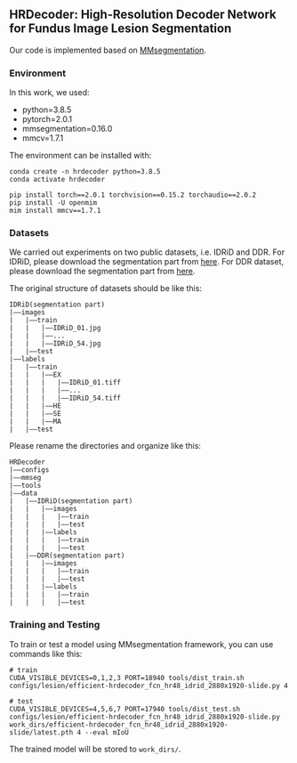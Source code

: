 ## HRDecoder: High-Resolution Decoder Network for Fundus Image Lesion Segmentation

Our code is implemented based on [MMsegmentation](https://github.com/open-mmlab/mmsegmentation).

### Environment

In this work, we used:
- python=3.8.5
- pytorch=2.0.1
- mmsegmentation=0.16.0
- mmcv=1.7.1

The environment can be installed with:
```
conda create -n hrdecoder python=3.8.5
conda activate hrdecoder

pip install torch==2.0.1 torchvision==0.15.2 torchaudio==2.0.2
pip install -U openmim
mim install mmcv==1.7.1
```

### Datasets
We carried out experiments on two public datasets, i.e. IDRiD and DDR. For IDRiD, please download the segmentation part from [here](https://ieee-dataport.s3.amazonaws.com/open/3754/A.%20Segmentation.zip?response-content-disposition=attachment%3B%20filename%3D%22A.%20Segmentation.zip%22&X-Amz-Algorithm=AWS4-HMAC-SHA256&X-Amz-Credential=AKIAJOHYI4KJCE6Q7MIQ%2F20240315%2Fus-east-1%2Fs3%2Faws4_request&X-Amz-Date=20240315T053048Z&X-Amz-SignedHeaders=Host&X-Amz-Expires=86400&X-Amz-Signature=de00f49e9a770569b25982825c74f0b74a69e40fb965de881a8efca993f5b71f). For DDR dataset, please download the segmentation part from [here](https://drive.google.com/drive/folders/1z6tSFmxW_aNayUqVxx6h6bY4kwGzUTEC).

The original structure of datasets should be like this:
```
IDRiD(segmentation part)
|——images
|	|——train
|	|	|——IDRiD_01.jpg
|	|	|——...
|	|	|——IDRiD_54.jpg
|	|——test
|——labels
|	|——train
|	|	|——EX
|	|	|	|——IDRiD_01.tiff
|	|	|	|——...
|	|	|	|——IDRiD_54.tiff
|	|	|——HE
|	|	|——SE
|	|	|——MA
|	|——test
```

Please rename the directories and organize like this:
```
HRDecoder
|——configs
|——mmseg
|——tools
|——data
|	|——IDRiD(segmentation part)
|	|	|——images
|	|	|	|——train
|	|	|	|——test
|	|	|——labels
|	|	|	|——train
|	|	|	|——test
|	|——DDR(segmentation part)
|	|	|——images
|	|	|	|——train
|	|	|	|——test
|	|	|——labels
|	|	|	|——train
|	|	|	|——test
```

### Training and Testing

To train or test a model using MMsegmentation framework, you can use commands like this:
```
# train
CUDA_VISIBLE_DEVICES=0,1,2,3 PORT=18940 tools/dist_train.sh configs/lesion/efficient-hrdecoder_fcn_hr48_idrid_2880x1920-slide.py 4

# test
CUDA_VISIBLE_DEVICES=4,5,6,7 PORT=17940 tools/dist_test.sh configs/lesion/efficient-hrdecoder_fcn_hr48_idrid_2880x1920-slide.py work_dirs/efficient-hrdecoder_fcn_hr48_idrid_2880x1920-slide/latest.pth 4 --eval mIoU
```

The trained model will be stored to `work_dirs/`.
